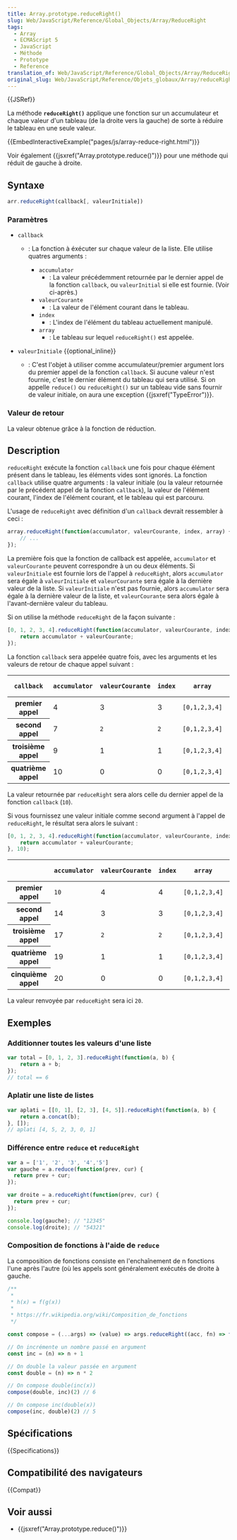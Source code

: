 ```yaml
---
title: Array.prototype.reduceRight()
slug: Web/JavaScript/Reference/Global_Objects/Array/ReduceRight
tags:
  - Array
  - ECMAScript 5
  - JavaScript
  - Méthode
  - Prototype
  - Reference
translation_of: Web/JavaScript/Reference/Global_Objects/Array/ReduceRight
original_slug: Web/JavaScript/Reference/Objets_globaux/Array/reduceRight
---
```


{{JSRef}}

La méthode **`reduceRight()`** applique une fonction sur un accumulateur et chaque valeur d'un tableau (de la droite vers la gauche) de sorte à réduire le tableau en une seule valeur.

{{EmbedInteractiveExample("pages/js/array-reduce-right.html")}}

Voir également {{jsxref("Array.prototype.reduce()")}} pour une méthode qui réduit de gauche à droite.

## Syntaxe

```js
arr.reduceRight(callback[, valeurInitiale])
```

### Paramètres

- `callback`

  - : La fonction à éxécuter sur chaque valeur de la liste. Elle utilise quatres arguments :

    - `accumulator`
      - : La valeur précédemment retournée par le dernier appel de la fonction `callback`, ou `valeurInitial` si elle est fournie. (Voir ci-après.)
    - `valeurCourante`
      - : La valeur de l'élément courant dans le tableau.
    - `index`
      - : L'index de l'élément du tableau actuellement manipulé.
    - `array`
      - : Le tableau sur lequel `reduceRight()` est appelée.

- `valeurInitiale` {{optional_inline}}
  - : C'est l'objet à utiliser comme accumulateur/premier argument lors du premier appel de la fonction `callback`. Si aucune valeur n'est fournie, c'est le dernier élément du tableau qui sera utilisé. Si on appelle `reduce()` ou `reduceRight()` sur un tableau vide sans fournir de valeur initiale, on aura une exception {{jsxref("TypeError")}}.

### Valeur de retour

La valeur obtenue grâce à la fonction de réduction.

## Description

`reduceRight` exécute la fonction `callback` une fois pour chaque élément présent dans le tableau, les éléments vides sont ignorés. La fonction `callback` utilise quatre arguments : la valeur initiale (ou la valeur retournée par le précédent appel de la fonction `callback`), la valeur de l'élément courant, l'index de l'élément courant, et le tableau qui est parcouru.

L'usage de `reduceRight` avec définition d'un `callback` devrait ressembler à ceci :

```js
array.reduceRight(function(accumulator, valeurCourante, index, array) {
    // ...
});
```

La première fois que la fonction de callback est appelée, `accumulator` et `valeurCourante` peuvent correspondre à un ou deux éléments. Si `valeurInitiale` est fournie lors de l'appel à `reduceRight`, alors `accumulator` sera égale à `valeurInitiale` et `valeurCourante` sera égale à la dernière valeur de la liste. Si `valeurInitiale` n'est pas fournie, alors `accumulator` sera égale à la dernière valeur de la liste, et `valeurCourante` sera alors égale à l'avant-dernière valeur du tableau.

Si on utilise la méthode `reduceRight` de la façon suivante :

```js
[0, 1, 2, 3, 4].reduceRight(function(accumulator, valeurCourante, index, array) {
    return accumulator + valeurCourante;
});
```

La fonction `callback` sera appelée quatre fois, avec les arguments et les valeurs de retour de chaque appel suivant :

<table>
  <thead>
    <tr>
      <th scope="col"><code>callback</code></th>
      <th scope="col"><code>accumulator</code></th>
      <th scope="col"><code>valeurCourante</code></th>
      <th scope="col"><code>index</code></th>
      <th scope="col"><code>array</code></th>
      <th scope="col">Valeur renvoyée</th>
    </tr>
  </thead>
  <tbody>
    <tr>
      <th scope="row">premier appel</th>
      <td>4</td>
      <td>3</td>
      <td>3</td>
      <td><code>[0,1,2,3,4]</code></td>
      <td>7</td>
    </tr>
    <tr>
      <th scope="row">second appel</th>
      <td>7</td>
      <td><code>2</code></td>
      <td><code>2</code></td>
      <td><code>[0,1,2,3,4]</code></td>
      <td>9</td>
    </tr>
    <tr>
      <th scope="row">troisième appel</th>
      <td>9</td>
      <td>1</td>
      <td>1</td>
      <td><code>[0,1,2,3,4]</code></td>
      <td>10</td>
    </tr>
    <tr>
      <th scope="row">quatrième appel</th>
      <td>10</td>
      <td>0</td>
      <td>0</td>
      <td><code>[0,1,2,3,4]</code></td>
      <td><code>10</code></td>
    </tr>
  </tbody>
</table>

La valeur retournée par `reduceRight` sera alors celle du dernier appel de la fonction `callback` (`10`).

Si vous fournissez une valeur initiale comme second argument à l'appel de `reduceRight`, le résultat sera alors le suivant :

```js
[0, 1, 2, 3, 4].reduceRight(function(accumulator, valeurCourante, index, array) {
    return accumulator + valeurCourante;
}, 10);
```

<table>
  <thead>
    <tr>
      <th scope="col"></th>
      <th scope="col"><code>accumulator</code></th>
      <th scope="col"><code>valeurCourante</code></th>
      <th scope="col"><code>index</code></th>
      <th scope="col"><code>array</code></th>
      <th scope="col">Valeur renvoyée</th>
    </tr>
  </thead>
  <tbody>
    <tr>
      <th scope="row">premier appel</th>
      <td><code>10</code></td>
      <td>4</td>
      <td>4</td>
      <td><code>[0,1,2,3,4]</code></td>
      <td><code>14</code></td>
    </tr>
    <tr>
      <th scope="row">second appel</th>
      <td>14</td>
      <td>3</td>
      <td>3</td>
      <td><code>[0,1,2,3,4]</code></td>
      <td><code>17</code></td>
    </tr>
    <tr>
      <th scope="row">troisième appel</th>
      <td>17</td>
      <td><code>2</code></td>
      <td><code>2</code></td>
      <td><code>[0,1,2,3,4]</code></td>
      <td><code>19</code></td>
    </tr>
    <tr>
      <th scope="row">quatrième appel</th>
      <td>19</td>
      <td>1</td>
      <td>1</td>
      <td><code>[0,1,2,3,4]</code></td>
      <td>20</td>
    </tr>
    <tr>
      <th scope="row">cinquième appel</th>
      <td>20</td>
      <td>0</td>
      <td>0</td>
      <td><code>[0,1,2,3,4]</code></td>
      <td><code>20</code></td>
    </tr>
  </tbody>
</table>

La valeur renvoyée par `reduceRight` sera ici `20`.

## Exemples

### Additionner toutes les valeurs d'une liste

```js
var total = [0, 1, 2, 3].reduceRight(function(a, b) {
    return a + b;
});
// total == 6
```

### Aplatir une liste de listes

```js
var aplati = [[0, 1], [2, 3], [4, 5]].reduceRight(function(a, b) {
    return a.concat(b);
}, []);
// aplati [4, 5, 2, 3, 0, 1]
```

### Différence entre `reduce` et `reduceRight`

```js
var a = ['1', '2', '3', '4','5']
var gauche = a.reduce(function(prev, cur) {
  return prev + cur;
});

var droite = a.reduceRight(function(prev, cur) {
  return prev + cur;
});

console.log(gauche); // "12345"
console.log(droite); // "54321"
```

### Composition de fonctions à l'aide de `reduce`

La composition de fonctions consiste en l'enchaînement de n fonctions l'une après l'autre (où les appels sont généralement exécutés de droite à gauche.

```js
/**
 *
 * h(x) = f(g(x))
 *
 * https://fr.wikipedia.org/wiki/Composition_de_fonctions
 */

const compose = (...args) => (value) => args.reduceRight((acc, fn) => fn(acc), value)

// On incrémente un nombre passé en argument
const inc = (n) => n + 1

// On double la valeur passée en argument
const double = (n) => n * 2

// On compose double(inc(x))
compose(double, inc)(2) // 6

// On compose inc(double(x))
compose(inc, double)(2) // 5
```

## Spécifications

{{Specifications}}

## Compatibilité des navigateurs

{{Compat}}

## Voir aussi

- {{jsxref("Array.prototype.reduce()")}}
